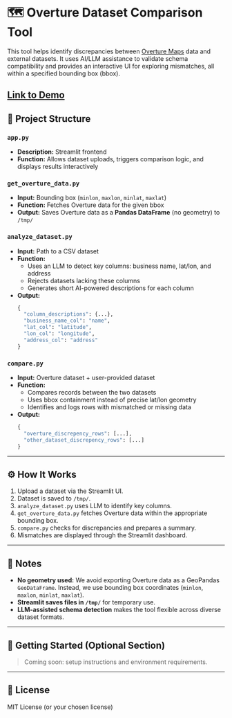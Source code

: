 # 🗺️ Overture Dataset Comparison Tool

This tool helps identify discrepancies between [Overture Maps](https://overturemaps.org/) data and external datasets. It uses AI/LLM assistance to validate schema compatibility and provides an interactive UI for exploring mismatches, all within a specified bounding box (bbox). 

[Link to Demo](https://drive.google.com/file/d/1MbpsiKyx2UnziMIcNHaDtpLSpyBxGaM1/view?usp=sharing)
---

## 📁 Project Structure

### `app.py`
- **Description:** Streamlit frontend
- **Function:** Allows dataset uploads, triggers comparison logic, and displays results interactively

### `get_overture_data.py`
- **Input:** Bounding box (`minlon`, `maxlon`, `minlat`, `maxlat`)
- **Function:** Fetches Overture data for the given bbox
- **Output:** Saves Overture data as a **Pandas DataFrame** (no geometry) to `/tmp/`

### `analyze_dataset.py`
- **Input:** Path to a CSV dataset
- **Function:**
  - Uses an LLM to detect key columns: business name, lat/lon, and address
  - Rejects datasets lacking these columns
  - Generates short AI-powered descriptions for each column
- **Output:**
  ```python
  {
    "column_descriptions": {...},
    "business_name_col": "name",
    "lat_col": "latitude",
    "lon_col": "longitude",
    "address_col": "address"
  }
  ```

### `compare.py`
- **Input:** Overture dataset + user-provided dataset
- **Function:**
  - Compares records between the two datasets
  - Uses bbox containment instead of precise lat/lon geometry
  - Identifies and logs rows with mismatched or missing data
- **Output:**
  ```python
  {
    "overture_discrepency_rows": [...],
    "other_dataset_discrepency_rows": [...]
  }
  ```

---

## ⚙️ How It Works

1. Upload a dataset via the Streamlit UI.
2. Dataset is saved to `/tmp/`.
3. `analyze_dataset.py` uses LLM to identify key columns.
4. `get_overture_data.py` fetches Overture data within the appropriate bounding box.
5. `compare.py` checks for discrepancies and prepares a summary.
6. Mismatches are displayed through the Streamlit dashboard.

---

## 📝 Notes

- **No geometry used:** We avoid exporting Overture data as a GeoPandas `GeoDataFrame`. Instead, we use bounding box coordinates (`minlon`, `maxlon`, `minlat`, `maxlat`).
- **Streamlit saves files in `/tmp/`** for temporary use.
- **LLM-assisted schema detection** makes the tool flexible across diverse dataset formats.

---

## 🚀 Getting Started (Optional Section)

> Coming soon: setup instructions and environment requirements.

---

## 📜 License

MIT License (or your chosen license)
